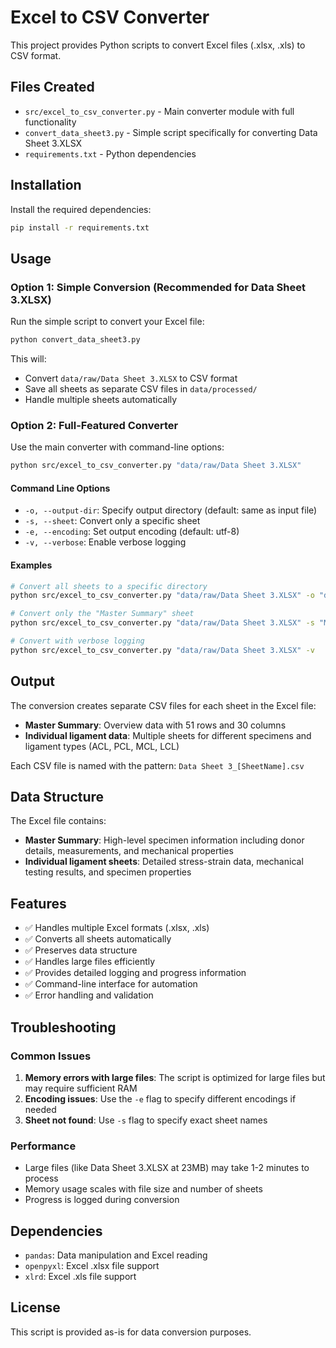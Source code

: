 # Excel to CSV Converter

This project provides Python scripts to convert Excel files (.xlsx, .xls) to CSV format.

## Files Created

- `src/excel_to_csv_converter.py` - Main converter module with full functionality
- `convert_data_sheet3.py` - Simple script specifically for converting Data Sheet 3.XLSX
- `requirements.txt` - Python dependencies

## Installation

Install the required dependencies:

```bash
pip install -r requirements.txt
```

## Usage

### Option 1: Simple Conversion (Recommended for Data Sheet 3.XLSX)

Run the simple script to convert your Excel file:

```bash
python convert_data_sheet3.py
```

This will:
- Convert `data/raw/Data Sheet 3.XLSX` to CSV format
- Save all sheets as separate CSV files in `data/processed/`
- Handle multiple sheets automatically

### Option 2: Full-Featured Converter

Use the main converter with command-line options:

```bash
python src/excel_to_csv_converter.py "data/raw/Data Sheet 3.XLSX"
```

#### Command Line Options

- `-o, --output-dir`: Specify output directory (default: same as input file)
- `-s, --sheet`: Convert only a specific sheet
- `-e, --encoding`: Set output encoding (default: utf-8)
- `-v, --verbose`: Enable verbose logging

#### Examples

```bash
# Convert all sheets to a specific directory
python src/excel_to_csv_converter.py "data/raw/Data Sheet 3.XLSX" -o "data/csv_output"

# Convert only the "Master Summary" sheet
python src/excel_to_csv_converter.py "data/raw/Data Sheet 3.XLSX" -s "Master Summary"

# Convert with verbose logging
python src/excel_to_csv_converter.py "data/raw/Data Sheet 3.XLSX" -v
```

## Output

The conversion creates separate CSV files for each sheet in the Excel file:

- **Master Summary**: Overview data with 51 rows and 30 columns
- **Individual ligament data**: Multiple sheets for different specimens and ligament types (ACL, PCL, MCL, LCL)

Each CSV file is named with the pattern: `Data Sheet 3_[SheetName].csv`

## Data Structure

The Excel file contains:
- **Master Summary**: High-level specimen information including donor details, measurements, and mechanical properties
- **Individual ligament sheets**: Detailed stress-strain data, mechanical testing results, and specimen properties

## Features

- ✅ Handles multiple Excel formats (.xlsx, .xls)
- ✅ Converts all sheets automatically
- ✅ Preserves data structure
- ✅ Handles large files efficiently
- ✅ Provides detailed logging and progress information
- ✅ Command-line interface for automation
- ✅ Error handling and validation

## Troubleshooting

### Common Issues

1. **Memory errors with large files**: The script is optimized for large files but may require sufficient RAM
2. **Encoding issues**: Use the `-e` flag to specify different encodings if needed
3. **Sheet not found**: Use `-s` flag to specify exact sheet names

### Performance

- Large files (like Data Sheet 3.XLSX at 23MB) may take 1-2 minutes to process
- Memory usage scales with file size and number of sheets
- Progress is logged during conversion

## Dependencies

- `pandas`: Data manipulation and Excel reading
- `openpyxl`: Excel .xlsx file support
- `xlrd`: Excel .xls file support

## License

This script is provided as-is for data conversion purposes.









